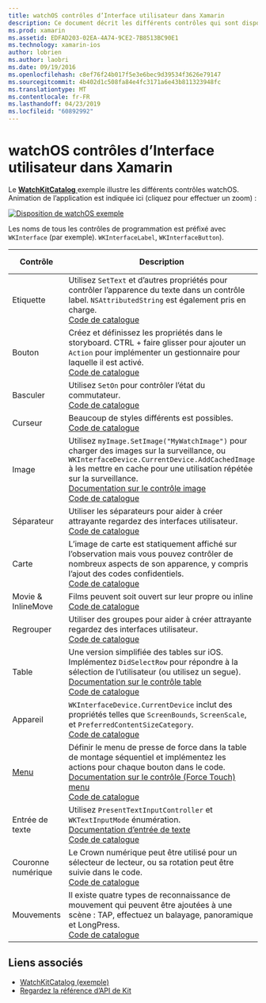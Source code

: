 ```yaml
---
title: watchOS contrôles d’Interface utilisateur dans Xamarin
description: Ce document décrit les différents contrôles qui sont disponibles pour une utilisation dans les interfaces utilisateur de watchOS. Elle fournit une description des étiquettes, boutons, commutateurs, curseurs, images, les séparateurs, mappages et bien plus encore.
ms.prod: xamarin
ms.assetid: EDFAD203-02EA-4A74-9CE2-7B8513BC90E1
ms.technology: xamarin-ios
author: lobrien
ms.author: laobri
ms.date: 09/19/2016
ms.openlocfilehash: c8ef76f24b017f5e3e6bec9d39534f3626e79147
ms.sourcegitcommit: 4b402d1c508fa84e4fc3171a6e43b811323948fc
ms.translationtype: MT
ms.contentlocale: fr-FR
ms.lasthandoff: 04/23/2019
ms.locfileid: "60892992"
---
```

# <a name="watchos-user-interface-controls-in-xamarin"></a>watchOS contrôles d’Interface utilisateur dans Xamarin

Le [ **WatchKitCatalog** ](https://github.com/xamarin/monotouch-samples/tree/master/watchOS/WatchKitCatalog) exemple illustre les différents contrôles watchOS. Animation de l’application est indiquée ici (cliquez pour effectuer un zoom) :

[![](images/storyboard-sml.png "Disposition de watchOS exemple")](images/storyboard.png#lightbox)

Les noms de tous les contrôles de programmation est préfixé avec `WKInterface` (par exemple). `WKInterfaceLabel`, `WKInterfaceButton`).

|Contrôle|Description|Capture d'écran|
|---|---|---|
|Etiquette|Utilisez `SetText` et d’autres propriétés pour contrôler l’apparence du texte dans un contrôle label. `NSAttributedString` est également pris en charge.<br />[Code de catalogue](https://github.com/xamarin/ios-samples/blob/master/watchOS/WatchKitCatalog/WatchKit3Extension/LabelDetailController.cs)|![](Images/label.png)|
|Bouton|Créez et définissez les propriétés dans le storyboard. CTRL + faire glisser pour ajouter un `Action` pour implémenter un gestionnaire pour laquelle il est activé.<br />[Code de catalogue](https://github.com/xamarin/ios-samples/blob/master/watchOS/WatchKitCatalog/WatchKit3Extension/ButtonDetailController.cs)|![](Images/button.png)|
|Basculer|Utilisez `SetOn` pour contrôler l’état du commutateur.<br />[Code de catalogue](https://github.com/xamarin/ios-samples/blob/master/watchOS/WatchKitCatalog/WatchKit3Extension/SwitchDetailController.cs)|![](Images/switch.png)|
|Curseur|Beaucoup de styles différents est possibles.<br />[Code de catalogue](https://github.com/xamarin/ios-samples/blob/master/watchOS/WatchKitCatalog/WatchKit3Extension/SliderDetailController.cs)|![](Images/slider.png)|
|Image|Utilisez `myImage.SetImage("MyWatchImage")` pour charger des images sur la surveillance, ou `WKInterfaceDevice.CurrentDevice.AddCachedImage` à les mettre en cache pour une utilisation répétée sur la surveillance.<br />[Documentation sur le contrôle image](~/ios/watchos/user-interface/image.md)<br />[Code de catalogue](https://github.com/xamarin/ios-samples/blob/master/watchOS/WatchKitCatalog/WatchKit3Extension/ImageDetailController.cs)|![](Images/image.png)|
|Séparateur|Utiliser les séparateurs pour aider à créer attrayante regardez des interfaces utilisateur.<br />[Code de catalogue](https://github.com/xamarin/ios-samples/blob/master/watchOS/WatchKitCatalog/WatchKit3Extension/SeparatorDetailController.cs)|![](Images/separator.png)| 
|Carte|L’image de carte est statiquement affiché sur l’observation mais vous pouvez contrôler de nombreux aspects de son apparence, y compris l’ajout des codes confidentiels.<br />[Code de catalogue](https://github.com/xamarin/ios-samples/blob/master/watchOS/WatchKitCatalog/WatchKit3Extension/MapDetailController.cs)|![](Images/map.png)|
|Movie & InlineMove|Films peuvent soit ouvert sur leur propre ou inline<br />[Code de catalogue](https://github.com/xamarin/ios-samples/blob/master/watchOS/WatchKitCatalog/WatchKit3Extension/MovieDetailController.cs)|![](Images/movie.png)|
|Regrouper|Utiliser des groupes pour aider à créer attrayante regardez des interfaces utilisateur.<br />[Code de catalogue](https://github.com/xamarin/ios-samples/blob/master/watchOS/WatchKitCatalog/WatchKit3Extension/GroupDetailController.cs)|![](Images/group.png)|
|Table|Une version simplifiée des tables sur iOS. Implémentez `DidSelectRow` pour répondre à la sélection de l’utilisateur (ou utilisez un segue).<br />[Documentation sur le contrôle table](~/ios/watchos/user-interface/table.md)<br />[Code de catalogue](https://github.com/xamarin/ios-samples/blob/master/watchOS/WatchKitCatalog/WatchKit3Extension/Table%20Detail%20Controller/TableDetailController.cs)|![](Images/table.png)|
|Appareil|`WKInterfaceDevice.CurrentDevice` inclut des propriétés telles que `ScreenBounds`, `ScreenScale`, et `PreferredContentSizeCategory`.<br />[Code de catalogue](https://github.com/xamarin/ios-samples/blob/master/watchOS/WatchKitCatalog/WatchKit3Extension/DeviceDetailController.cs)|![](Images/device.png)|
|[Menu](~/ios/watchos/user-interface/menu.md)|Définir le menu de presse de force dans la table de montage séquentiel et implémentez les actions pour chaque bouton dans le code.<br />[Documentation sur le contrôle (Force Touch) menu](~/ios/watchos/user-interface/menu.md)<br />[Code de catalogue](https://github.com/xamarin/ios-samples/blob/master/watchOS/WatchKitCatalog/WatchKit3Extension/ControllerDetailController.cs)|![](Images/controller.png)|
|Entrée de texte|Utilisez `PresentTextInputController` et `WKTextInputMode` énumération.<br />[Documentation d’entrée de texte](~/ios/watchos/user-interface/text-input.md)<br />[Code de catalogue](https://github.com/xamarin/ios-samples/blob/master/watchOS/WatchKitCatalog/WatchKit3Extension/TextInputController.cs)|![](Images/textinput.png)|
|Couronne numérique|Le Crown numérique peut être utilisé pour un sélecteur de lecteur, ou sa rotation peut être suivie dans le code.<br />[Code de catalogue](https://github.com/xamarin/ios-samples/blob/master/watchOS/WatchKitCatalog/WatchKit3Extension/CrownDetailController.cs)|![](Images/digital-crown.png)|
|Mouvements|Il existe quatre types de reconnaissance de mouvement qui peuvent être ajoutées à une scène : TAP, effectuez un balayage, panoramique et LongPress.<br />[Code de catalogue](https://github.com/xamarin/ios-samples/blob/master/watchOS/WatchKitCatalog/WatchKit3Extension/GestureDetailController.cs)|![](Images/gestures.png)|


## <a name="related-links"></a>Liens associés

- [WatchKitCatalog (exemple)](https://developer.xamarin.com/samples/monotouch/watchOS/WatchKitCatalog/)
- [Regardez la référence d’API de Kit](xref:WatchKit)
